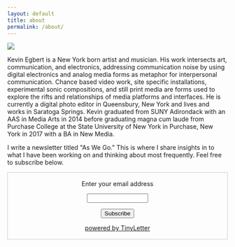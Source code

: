 ```yaml
---
layout: default
title: about
permalink: /about/
---
```


<!-- <div class="img_row">
  <img class="col two" src="/img/kae.jpg"/>
</div> -->

<img src="{{ site.baseurl }}/img/portrait.jpg">
<!-- <img src="{{ site.baseurl }}/img/portrait2.png"> -->


<!-- <img src="{{ site.baseurl }}/img/about_main.jpg"> -->



<!-- <h1>currently.</h1> -->
<!-- <h2>Empowering each other.</h2> -->
<!-- <h3> -->

 <p>

<!-- [resume](http://kevinegbert.com/resume.pdf) -->

Kevin Egbert is a New York born artist and musician. His work intersects art, communication, and electronics, addressing communication noise by using digital electronics and analog media forms as metaphor for interpersonal communication. Chance based video work, site specific installations, experimental sonic compositions, and still print media are forms used to explore the rifts and relationships of media platforms and interfaces. He is currently a digital photo editor in Queensbury, New York and lives and works in Saratoga Springs. Kevin graduated from SUNY Adirondack with an AAS in Media Arts in 2014 before graduating magna cum laude from Purchase College at the State University of New York in Purchase, New York in 2017 with a BA in New Media.

<p>

I write a newsletter titled "As We Go." This is where I share insights in to what I have been working on and thinking about most frequently. Feel free to subscribe below.

<form style="border:1px solid #ccc;padding:3px;text-align:center;" action="https://tinyletter.com/kaegbert" method="post" target="popupwindow" onsubmit="window.open('https://tinyletter.com/kaegbert', 'popupwindow', 'scrollbars=yes,width=800,height=600');return true"><p><label for="tlemail">Enter your email address</label></p><p><input type="text" style="width:140px" name="email" id="tlemail" /></p><input type="hidden" value="1" name="embed"/><input type="submit" value="Subscribe" /><p><a href="https://tinyletter.com" target="_blank">powered by TinyLetter</a></p></form>
